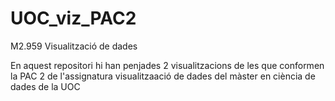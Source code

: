 # UOC_viz_PAC2
M2.959 Visualització de dades

En aquest repositori hi han penjades 2 visualitzacions de les que conformen la PAC 2 de l'assignatura visualitzaació de dades del màster en ciència de dades de la UOC
